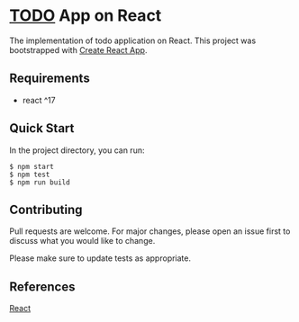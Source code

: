 # [TODO](https://nebado.github.io/todo-react/) App on React

The implementation of todo application on React.
This project was bootstrapped with [Create React App](https://github.com/facebook/create-react-app).

## Requirements

- react ^17

## Quick Start

In the project directory, you can run:

```console
$ npm start
$ npm test
$ npm run build
```
## Contributing
Pull requests are welcome. For major changes, please open an issue first to discuss what you would like to change.

Please make sure to update tests as appropriate.

## References

[React](https://reactjs.org/)
